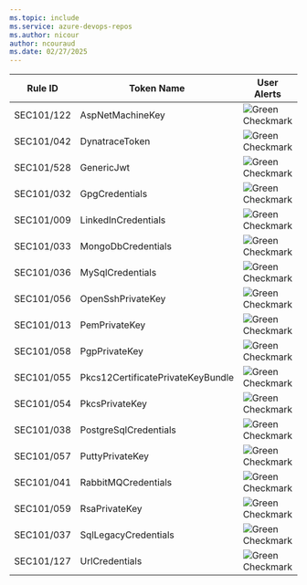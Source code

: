 ```yaml
---
ms.topic: include
ms.service: azure-devops-repos
ms.author: nicour
author: ncouraud
ms.date: 02/27/2025
---
```


| Rule ID | Token Name  | User Alerts | Validity Checking |
| --- | --- | --- | --- |
| SEC101/122 | AspNetMachineKey  | ![Green Checkmark](../../../media/icons/checkmark.png) |  |
| SEC101/042 | DynatraceToken  | ![Green Checkmark](../../../media/icons/checkmark.png) |  |
| SEC101/528 | GenericJwt  | ![Green Checkmark](../../../media/icons/checkmark.png) |  |
| SEC101/032 | GpgCredentials  | ![Green Checkmark](../../../media/icons/checkmark.png) |  |
| SEC101/009 | LinkedInCredentials  | ![Green Checkmark](../../../media/icons/checkmark.png) |  |
| SEC101/033 | MongoDbCredentials  | ![Green Checkmark](../../../media/icons/checkmark.png) |  |
| SEC101/036 | MySqlCredentials  | ![Green Checkmark](../../../media/icons/checkmark.png) |  |
| SEC101/056 | OpenSshPrivateKey  | ![Green Checkmark](../../../media/icons/checkmark.png) |  |
| SEC101/013 | PemPrivateKey  | ![Green Checkmark](../../../media/icons/checkmark.png) |  |
| SEC101/058 | PgpPrivateKey  | ![Green Checkmark](../../../media/icons/checkmark.png) |  |
| SEC101/055 | Pkcs12CertificatePrivateKeyBundle  | ![Green Checkmark](../../../media/icons/checkmark.png) |  |
| SEC101/054 | PkcsPrivateKey  | ![Green Checkmark](../../../media/icons/checkmark.png) |  |
| SEC101/038 | PostgreSqlCredentials  | ![Green Checkmark](../../../media/icons/checkmark.png) |  |
| SEC101/057 | PuttyPrivateKey  | ![Green Checkmark](../../../media/icons/checkmark.png) |  |
| SEC101/041 | RabbitMQCredentials  | ![Green Checkmark](../../../media/icons/checkmark.png) |  |
| SEC101/059 | RsaPrivateKey  | ![Green Checkmark](../../../media/icons/checkmark.png) |  |
| SEC101/037 | SqlLegacyCredentials  | ![Green Checkmark](../../../media/icons/checkmark.png) |  |
| SEC101/127 | UrlCredentials  | ![Green Checkmark](../../../media/icons/checkmark.png) |  |